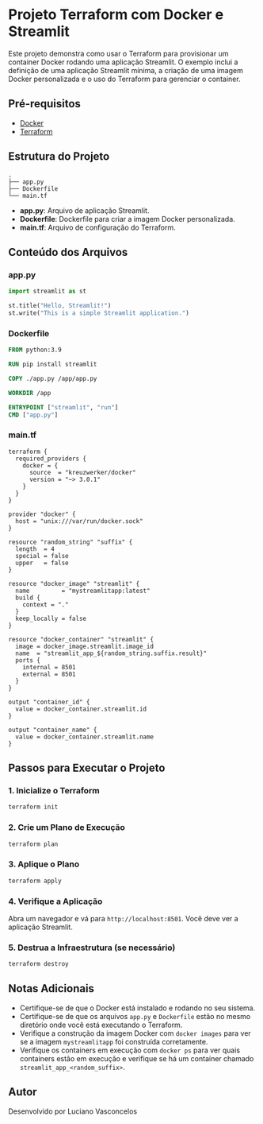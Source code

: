 # Projeto Terraform com Docker e Streamlit

Este projeto demonstra como usar o Terraform para provisionar um container Docker rodando uma aplicação Streamlit. O exemplo inclui a definição de uma aplicação Streamlit mínima, a criação de uma imagem Docker personalizada e o uso do Terraform para gerenciar o container.

## Pré-requisitos

- [Docker](https://www.docker.com/get-started)
- [Terraform](https://learn.hashicorp.com/terraform/getting-started/install)

## Estrutura do Projeto

```
.
├── app.py
├── Dockerfile
└── main.tf
```

- **app.py**: Arquivo de aplicação Streamlit.
- **Dockerfile**: Dockerfile para criar a imagem Docker personalizada.
- **main.tf**: Arquivo de configuração do Terraform.

## Conteúdo dos Arquivos

### app.py

```python
import streamlit as st

st.title("Hello, Streamlit!")
st.write("This is a simple Streamlit application.")
```

### Dockerfile

```Dockerfile
FROM python:3.9

RUN pip install streamlit

COPY ./app.py /app/app.py

WORKDIR /app

ENTRYPOINT ["streamlit", "run"]
CMD ["app.py"]
```

### main.tf

```hcl
terraform {
  required_providers {
    docker = {
      source  = "kreuzwerker/docker"
      version = "~> 3.0.1"
    }
  }
}

provider "docker" {
  host = "unix:///var/run/docker.sock"
}

resource "random_string" "suffix" {
  length  = 4
  special = false
  upper   = false
}

resource "docker_image" "streamlit" {
  name         = "mystreamlitapp:latest"
  build {
    context = "."
  }
  keep_locally = false
}

resource "docker_container" "streamlit" {
  image = docker_image.streamlit.image_id
  name  = "streamlit_app_${random_string.suffix.result}"
  ports {
    internal = 8501
    external = 8501
  }
}

output "container_id" {
  value = docker_container.streamlit.id
}

output "container_name" {
  value = docker_container.streamlit.name
}
```

## Passos para Executar o Projeto

### 1. Inicialize o Terraform

```bash
terraform init
```

### 2. Crie um Plano de Execução

```bash
terraform plan
```

### 3. Aplique o Plano

```bash
terraform apply
```

### 4. Verifique a Aplicação

Abra um navegador e vá para `http://localhost:8501`. Você deve ver a aplicação Streamlit.

### 5. Destrua a Infraestrutura (se necessário)

```bash
terraform destroy
```

## Notas Adicionais

- Certifique-se de que o Docker está instalado e rodando no seu sistema.
- Certifique-se de que os arquivos `app.py` e `Dockerfile` estão no mesmo diretório onde você está executando o Terraform.
- Verifique a construção da imagem Docker com `docker images` para ver se a imagem `mystreamlitapp` foi construída corretamente.
- Verifique os containers em execução com `docker ps` para ver quais containers estão em execução e verifique se há um container chamado `streamlit_app_<random_suffix>`.

## Autor

Desenvolvido por Luciano Vasconcelos
